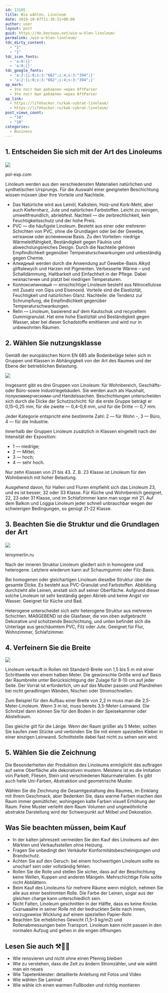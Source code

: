 ```yaml
---
id: 13105
title: Wie wählen, Linoleum
date: 2019-10-07T11:36:51+00:00
author: user
layout: post
guid: https://de.bestwow.net/wie-w-hlen-linoleum/
permalink: /wie-w-hlen-linoleum/
tdc_dirty_content:
  - "1"
  - "1"
tdc_icon_fonts:
  - 'a:0:{}'
  - 'a:0:{}'
tdc_google_fonts:
  - 'a:2:{i:0;s:3:"662";i:4;s:3:"394";}'
  - 'a:2:{i:0;s:3:"662";i:4;s:3:"394";}'
ap_mark:
  - Это пост был добавлен через AftParser
  - Это пост был добавлен через AftParser
ap_link:
  - https://lifehacker.ru/kak-vybrat-linoleum/
  - https://lifehacker.ru/kak-vybrat-linoleum/
post_views_count:
  - "10"
  - "10"
categories:
  - Business
---
```

## 1. Entscheiden Sie sich mit der Art des Linoleums<figure>

![](https://de.bestwow.net/wp-content/uploads/2019/10/kak-vybrat-linoleum-1.jpg) <figcaption>pol-exp.com</figcaption></figure> 

Linoleum werden aus den verschiedensten Materialien natürlichen und synthetischen Ursprungs. Für die Auswahl einer geeigneten Beschichtung wissen müssen über Ihre Vorteile und Nachteile.

  * Das Natürliche wird aus Leinöl, Kalkstein, Holz-und Kork-Mehl, aber auch Kiefernharz, Jute und natürlichen Farbstoffen. Leicht zu reinigen, umweltfreundlich, abriebfest. Nachteil — die zerbrechlichkeit, kein Feuchtigkeitsschutz und der hohe Preis.
  * PVC — die häufigste Linoleum. Besteht aus einer oder mehreren Schichten von PVC, ohne die Grundlagen oder bei der Gewebe, нетканом oder вспененном Basis. Zu den Vorteilen: niedrige Wärmeleitfähigkeit, Beständigkeit gegen Fäulnis und abwechslungsreiches Design. Durch die Nachteile gehören Empfindlichkeit gegenüber Temperaturschwankungen und unbeständig gegen Chemie.
  * Алкидный werden durch die Anwendung auf Gewebe-Basis Alkyd gliftalewych und Harzen mit Pigmenten. Verbesserte Wärme &#8211; und Schalldämmung, Haltbarkeit und Einfachheit in der Pflege. Dabei неэластичен und platzt bei niedrigen Temperaturen.
  * Коллоксилиновый — einschichtige Linoleum besteht aus Nitrocellulose mit Zusatz von Gips und Eisenoxid. Vorteile sind die Elastizität, Feuchtigkeit und natürlichen Glanz. Nachteile: die Tendenz zur Schrumpfung, die Empfindlichkeit gegenüber Temperaturschwankungen.
  * Relin — Linoleum, basierend auf dem Kautschuk und recyceltem Gummigranulat. Hat eine hohe Elastizität und Beständigkeit gegen Wasser, aber bei dieser Schadstoffe emittieren und wird nur in unbewohnten Räumen.

## 2. Wählen Sie nutzungsklasse

Gemäß der europäischen Norm EN 685 alle Bodenbeläge teilen sich in Gruppen und Klassen in Abhängigkeit von der Art des Raumes und der Ebene der betrieblichen Belastung.

![](https://de.bestwow.net/wp-content/uploads/2019/10/kak-vybrat-linoleum-2.jpg) 

Insgesamt gibt es drei Gruppen von Linoleum: für Wohnbereich, Geschäfts-oder Büro-sowie Industriegebäuden. Sie werden auch als Haushalt, полукоммерческими-und Handelssachen. Beschichtungen unterscheiden sich durch die Dicke der Schutzschicht: für die erste Gruppe beträgt er 0,15–0,25 mm, für die zweite — 0,4–0,6 mm, und für die Dritte — 0,7 mm.

Jeder Kategorie entspricht eine bestimmte Zahl: 2 — für Wohn -, 3 — Büro, 4 — für die Industrie.

Innerhalb der Gruppen Linoleum zusätzlich in Klassen eingeteilt nach der Intensität der Exposition:

  * 1 — niedrige;
  * 2 — Mittel;
  * 3 — hoch;
  * 4 — sehr hoch.

Nur zehn Klassen von 21 bis 43. Z. B. 23 Klasse ist Linoleum für den Wohnbereich mit hoher Belastung.

Ausgehend davon, für Hallen und Fluren empfiehlt sich das Linoleum 23, und es ist besser, 32 oder 33 Klasse. Für Küche und Wohnbereich geeignet, 22, 23 oder 31 Klasse, und im Schlafzimmer kann man sogar mit 21. Auf dem Balkon und Loggia Linoleum jeder schnell unbrauchbar wegen der schwierigen Bedingungen, so genügt 21-22 Klasse.

## 3. Beachten Sie die Struktur und die Grundlagen der Art<figure>

![](https://de.bestwow.net/wp-content/uploads/2019/10/kak-vybrat-linoleum-3.jpg) <figcaption>leroymerlin.ru</figcaption></figure> 

Nach der inneren Struktur Linoleum gliedert sich in homogene und heterogene. Letztere wiederum kann auf Schaumgummi oder Filz-Basis.

Bei homogenen oder gleichartigen Linoleum dieselbe Struktur über die gesamte Dicke. Es besteht aus PVC-Granulat und Farbstoffen. Abbildung durchzieht alle Leinen, anstatt sich auf seiner Oberfläche. Aufgrund dieser solche Linoleum ist sehr beständig gegen Abrieb und keine Angst vor Wasser. Geeignet für Küche und Bad.

Heterogene unterscheidet sich sehr heterogene Struktur aus mehreren Schichten. MAßGEBEND ist die Glasfaser, die von oben aufgebracht Dekorative und schützende Beschichtung, und unten befindet sich die Unterlage aus geschäumtem PVC, Filz oder Jute. Geeignet für Flur, Wohnzimmer, Schlafzimmer.

## 4. Verfeinern Sie die Breite

![](https://de.bestwow.net/wp-content/uploads/2019/10/kak-vybrat-linoleum-4.jpg) 

Linoleum verkauft in Rollen mit Standard-Breite von 1,5 bis 5 m mit einer Schrittweite von einem halben Meter. Die gewünschte Größe wird auf Basis der Raumbreite unter Berücksichtigung der Zulage für 8-10 cm auf jeder Seite. Der Vorrat ist erforderlich, um auf das Muster passen und Plandrehen bei nicht geradlinigen Wänden, Nischen oder Stromschnellen.

Zum Beispiel für den Aufbau einer Breite von 2,2 m muss man die 2,5-Meter-Linoleum. Wenn 3 m ist, muss bereits 3,5-Meter-Leinwand. Die Schnitzel dann können Sie für den Boden in der Speisekammer oder Abstellraum.

Das gleiche gilt für die Länge. Wenn der Raum größer als 5 Meter, sollten Sie kaufen zwei Stücke und verbinden Sie Sie mit einem speziellen Kleber in einer einzigen Leinwand. Schnittstelle dabei fast nicht zu sehen sein wird.

## 5. Wählen Sie die Zeichnung

Die Besonderheiten der Produktion des Linoleums ermöglicht das auftragen auf seine Oberfläche alle dekorativen mustern. Meistens ist es die Imitation von Parkett, Fliesen, Stein und verschiedenen Naturmaterialien. Es gibt auch helle Uni-Farben, Abstraktion und geometrische Muster.

Wählen Sie die Zeichnung die Gesamtgestaltung des Raumes, im Einklang mit Ihrem Geschmack, aber Bedenken Sie, dass warme Farben machen den Raum immer gemütlicher, wohingegen kalte Farben visuell Erhöhung der Raum. Feine Muster verleiht dem Raum Volumen und ungewöhnliche abstrakte Darstellung wird der Schwerpunkt auf Möbel und Dekoration.

## Was Sie beachten müssen, beim Kauf

  * In der kalten jahreszeit vermeiden Sie den Kauf des Linoleums auf den Märkten und Verkaufsstellen ohne Heizung.
  * Fragen Sie unbedingt den Verkäufer Konformitätsbescheinigungen und Brandschutz.
  * Achten Sie auf den Geruch: bei einem hochwertigen Linoleum sollte es unscharf sein oder vollständig fehlen.
  * Rollen Sie die Rolle und stellen Sie sicher, dass auf der Beschichtung keine Wellen, Kuppen und anderen Mängeln. Mehrschichtige Folie sollte nicht Abblättern.
  * Beim Kauf des Linoleums für mehrere Räume wenn möglich, nehmen Sie alle aus einer bestimmten Rolle. Die Farbe der Leinen, sogar aus der gleichen charge kann unterschiedlich sein.
  * Nicht Falten, Linoleum geschnitten in der Hälfte, dass es keine Knicke. Скатывайте in seiner Rolle mit der bedruckten Seite nach innen, vorzugsweise Wicklung auf einem speziellen Papier-Rohr.
  * Beachten Sie erhebliches Gewicht (1,5–3 kg/m2) und Rollenabmessungen beim Transport. Linoleum kann nicht passen in den normalen Aufzug und gehen in die engen öffnungen.

<div>
  <h2 class="read-also__title">
    <span>Lesen Sie auch</span> <span>⚒🏡🔧 </span>
  </h2>
  
  <ul class="read-also__list">
    <li>
      Wie renovieren und nicht ohne einen Pfennig bleiben
    </li>
    <li>
      Wie zu verstehen, dass die Zeit zu ändern Stromzähler, und wie wählt man ein neues
    </li>
    <li>
      Wie Tapetenkleister: detaillierte Anleitung mit Fotos und Video
    </li>
    <li>
      Wie wählen Sie Laminat
    </li>
    <li>
      Wie wähle ich einen warmen Fußboden und richtig montieren
    </li>
  </ul>
</div>